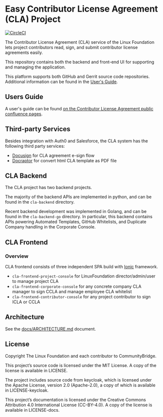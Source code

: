# Easy Contributor License Agreement (CLA) Project

[![CircleCI](https://circleci.com/gh/communitybridge/easycla.svg?style=svg&circle-token=936fbcd340fff1b26453a2f46ffeab48f4fd3be4)](https://circleci.com/gh/communitybridge/easycla)

The Contributor License Agreement (CLA) service of the Linux Foundation lets
project contributors read, sign, and submit contributor license agreements easily.

 This repository contains both the backend and front-end UI for supporting and
 managing the application.

This platform supports both GitHub and Gerrit source code repositories.
Additional information can be found in the [User's Guide](#users-guide).

## Users Guide

A user's guide can be found
[on the Contributor License Agreement public confluence pages](https://docs.linuxfoundation.org/display/DOCS/Contributor+License+Agreement+User+Guide).

## Third-party Services

Besides integration with Auth0 and Salesforce, the CLA system has the following third party services:

- [Docusign](https://www.docusign.com/) for CLA agreement e-sign flow
- [Docraptor](https://docraptor.com/) for convert html CLA template as PDF file

## CLA Backend

The CLA project has two backend projects.

The majority of the backend APIs are implemented in python, and can be found
in the `cla-backend` directory.

Recent backend development was implemented in Golang, and can be found in the
`cla-backend-go` directory. In particular, this backend contains APIs
powering Automated Templates, GitHub Whitelists, and Duplicate Company
handling in the Corporate Console.

## CLA Frontend

### Overview

CLA frontend consists of three independent SPA build with
[Ionic](https://ionicframework.com/) framework.

- `cla-frontend-project-console` for LinuxFoundation director/admin/user to manage project CLA
- `cla-frontend-corporate-console` for any concrete company CLA manager to sign CCLA and manage employee CLA whitelist
- `cla-frontend-contributor-console` for any project contributor to sign ICLA or CCLA

## Architecture

See the [docs/ARCHITECTURE.md](docs/ARCHITECTURE.md) document.

## License

Copyright The Linux Foundation and each contributor to CommunityBridge.

This project’s source code is licensed under the MIT License. A copy of the
license is available in LICENSE.

The project includes source code from keycloak, which is licensed under the
Apache License, version 2.0 (Apache-2.0), a copy of which is available in
LICENSE-keycloak.

This project’s documentation is licensed under the Creative Commons Attribution
4.0 International License (CC-BY-4.0). A copy of the license is available in
LICENSE-docs.
